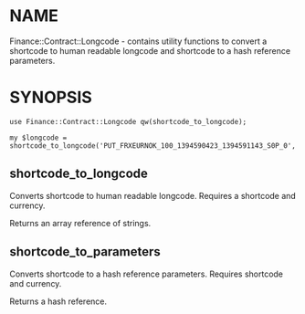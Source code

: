 # NAME

Finance::Contract::Longcode - contains utility functions to convert a shortcode to human readable longcode and shortcode to a hash reference parameters.

# SYNOPSIS

    use Finance::Contract::Longcode qw(shortcode_to_longcode);

    my $longcode = shortcode_to_longcode('PUT_FRXEURNOK_100_1394590423_1394591143_S0P_0','USD');

## shortcode\_to\_longcode

Converts shortcode to human readable longcode. Requires a shortcode and currency.

Returns an array reference of strings.

## shortcode\_to\_parameters

Converts shortcode to a hash reference parameters. Requires shortcode and currency.

Returns a hash reference.
